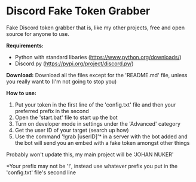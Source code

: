 # Discord Fake Token Grabber
Fake Discord token grabber that is, like my other projects, free and open source for anyone to use.

**Requirements:**
* Python with standard libaries (https://www.python.org/downloads/)
* Discord.py (https://pypi.org/project/discord.py/)

**Download:**
Download all the files except for the 'README.md' file, unless you really want to (I'm not going to stop you)

**How to use:**
1. Put your token in the first line of the 'config.txt' file and then your preferred prefix in the second
2. Open the 'start.bat' file to start up the bot
3. Turn on developer mode in settings under the 'Advanced' category
4. Get the user ID of your target (search up how)
5. Use the command '!grab [userID]'* in a server with the bot added and the bot will send you an embed with a fake token amongst other things  <br />
   
Probably won't update this, my main project will be 'JOHAN NUKER' <br />

*Your prefix may not be '!', instead use whatever prefix you put in the 'config.txt' file's second line
